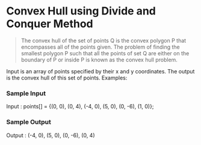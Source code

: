 # Convex Hull using Divide and Conquer Method

> The convex hull of the set of points Q is the convex polygon P that encompasses all of the points given. The problem of finding the smallest polygon P such that all the points of set Q are either on the boundary of P or inside P is known 
> as the convex hull problem. 

Input is an array of points specified by their x and y coordinates. The output is the convex hull of this set of points. Examples:

### Sample Input
Input : points[] = {(0, 0), (0, 4), (-4, 0), (5, 0), 
                   (0, -6), (1, 0)};

### Sample Output
Output : (-4, 0), (5, 0), (0, -6), (0, 4)
